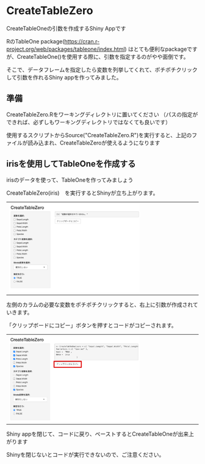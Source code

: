 # CreateTableZero
CreateTableOneの引数を作成するShiny Appです

RのTableOne package(https://cran.r-project.org/web/packages/tableone/index.html) はとても便利なpackageですが、CreateTableOne()を使用する際に、引数を指定するのがやや面倒です。

そこで、データフレームを指定したら変数を列挙してくれて、ポチポチクリックして引数を作れるShiny appを作ってみました。

## 準備
CreateTableZero.Rをワーキングディレクトリに置いてください
（パスの指定ができれば、必ずしもワーキングディレクトリではなくても良いです）

使用するスクリプトからSource("CreateTableZero.R")を実行すると、上記のファイルが読み込まれ、CreateTableZeroが使えるようになります

## irisを使用してTableOneを作成する
irisのデータを使って、TableOneを作ってみましょう

CreateTableZero(iris)　を実行するとShinyが立ち上がります。

<table><tr><td>
  <img src= zero1.png width = 70%>
</td></tr></table>


左側のカラムの必要な変数をポチポチクリックすると、右上に引数が作成されていきます。

「クリップボードにコピー」ボタンを押すとコードがコピーされます。

<table><tr><td>
  <img src= zero2.png width = 70%>
</td></tr></table>

Shiny appを閉じて、コードに戻り、ペーストするとCreateTableOneが出来上がります

Shinyを閉じないとコードが実行できないので、ご注意ください。
